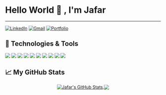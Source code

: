 # Hello World 👋 , I'm Jafar
---
<!--## Find me here 👇-->
[![LinkedIn](https://img.shields.io/badge/LinkedIn-the--brainiac-yellowgreen?style=flat-square&logo=linkedin&logoColor=white)](https://www.linkedin.com/in/jafaru-idris-54a773231/)
[![Gmail](https://img.shields.io/badge/Gmail-Shivshanker-blue?&style=flat-square&logo=gmail&logoColor=red)](mailto:jafaridris82@gmail.com)
[![Portfolio](https://media-exp1.licdn.com/dms/image/D4E35AQEOXKCOKT0Wtw/profile-framedphoto-shrink_100_100/0/1645232684104?e=1663920000&v=beta&t=lbhu6rhMROrcy1tTBKwVXcKKvJdTWIcBUMLASAohFZ4)](https://jafarjtown.github.io)

  
<!--<img align="right" alt="GIF" src="https://raw.githubusercontent.com/the-brainiac/the-brainiac/main/code.gif?raw=true" width="500" height="320" /> -->


## 🔧 Technologies & Tools
![](https://img.shields.io/badge/python%20-%2314354C.svg?&style=for-the-badge&logo=python&logoColor=white)
![](https://img.shields.io/badge/django%20-%23092E20.svg?&style=for-the-badge&logo=django&logoColor=white)
![](https://img.shields.io/badge/sqlite-%2307405e.svg?&style=for-the-badge&logo=sqlite&logoColor=white)
![](https://img.shields.io/badge/html5%20-%23E34F26.svg?&style=for-the-badge&logo=html5&logoColor=white)
![](https://img.shields.io/badge/css3%20-%231572B6.svg?&style=for-the-badge&logo=css3&logoColor=white)
![](https://img.shields.io/badge/javascript%20-%23323330.svg?&style=for-the-badge&logo=javascript&logoColor=%23F7DF1E)
![](https://img.shields.io/badge/nodejs%20-%23323330.svg?&style=for-the-badge&logo=nodejs&logoColor=%23F7DF1E)
![](https://img.shields.io/badge/expressjs%20-%23323330.svg?&style=for-the-badge&logo=expressjs&logoColor=%23F7DF1E)
![](https://img.shields.io/badge/reactjs%20-%23323330.svg?&style=for-the-badge&logo=reactjs&logoColor=%23F7DF1E)
![](https://img.shields.io/badge/windows%20-%2300599C.svg?&style=for-the-badge&logo=windows&logoColor=white)


## 📈 My GitHub Stats
<p align="center"> 
	<a href="https://github.com/the-brainiac/">
	  <img align="center" src="https://github-readme-stats.vercel.app/api?username=jafarjtown&show_icons=true&line_height=27&count_private=true&custom_title=Jafar's%20GitHub%20Stats" alt="Jafar's GitHub Stats" />
	</a>
	<a href="https://github.com/the-brainiac">
	  <img align="center" src="https://github-readme-stats.vercel.app/api/top-langs/?username=jafarjtown&custom_title=Most%20Used%20Languages%20and%20Tools&card_width=350" />
	</a>
</p>
